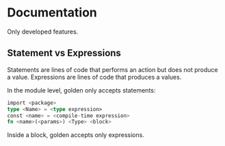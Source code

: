# Documentation

Only developed features.


## Statement vs Expressions

Statements are lines of code that performs an action but does not produce a value.
Expressions are lines of code that produces a values.

In the module level, golden only accepts statements:

```rust
import <package>
type <Name> = <type expression>
const <name> = <compile-time expression>
fn <name>(<params>) <Type> <block>
```

Inside a block, golden accepts only expressions.